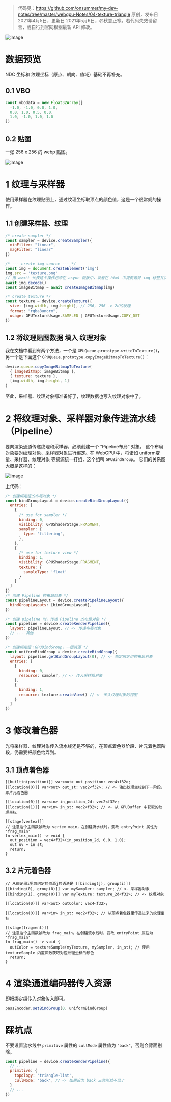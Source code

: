 > 代码见：https://github.com/onsummer/my-dev-notes/tree/master/webgpu-Notes/04-texture-triangle
> 原创，发布日 2021年4月5日，更新日 2021年5月6日，@秋意正寒。若代码失效请留言，或自行到官网根据最新 API 修改。

![image](attachments/image-20210405020042182.png)

# 数据预览

NDC 坐标和 纹理坐标（原点、朝向、值域）基础不再补充。

## 0.1 VBO

``` js
const vbodata = new Float32Array([
  -1.0, -1.0, 0.0, 1.0,
  0.0, 1.0, 0.5, 0.0,
  1.0, -1.0, 1.0, 1.0
])
```

## 0.2 贴图

一张 256 x 256 的 webp 贴图。

![image](texture.webp)

# 1 纹理与采样器

使用采样器在纹理贴图上，通过纹理坐标取顶点的颜色值，这是一个很常规的操作。

## 1.1 创建采样器、纹理

``` js
/* create sampler */
const sampler = device.createSampler({
  minFilter: "linear",
  magFilter: "linear"
})

/* --- create img source --- */
const img = document.createElement('img')
img.src = 'texture.png'
// 用 await 代表这个操作必须在 async 函数中，或者在 html 中提前做好 img 标签并加载纹理贴图
await img.decode()
const imageBitmap = await createImageBitmap(img)

/* create texture */
const texture = device.createTexture({
  size: [img.width, img.height], // 256, 256 -> 2d的纹理
  format: "rgba8unorm",
  usage: GPUTextureUsage.SAMPLED | GPUTextureUsage.COPY_DST
})
```

## 1.2 将纹理贴图数据 填入 纹理对象

我在文档中看到有两个方法，一个是 `GPUQueue.prototype.writeToTexture()`，另一个是下面这个 `GPUQueue.prototype.copyImageBitmapToTexture()`：

``` js
device.queue.copyImageBitmapToTexture(
  { imageBitmap: imageBitmap },
  { texture: texture },
  [img.width, img.height, 1]
)
```

至此，采样器、纹理对象都准备好了，纹理数据也写入纹理对象中了。

# 2 将纹理对象、采样器对象传进流水线（Pipeline）

要向渲染通道传递纹理和采样器，必须创建一个 “Pipeline布局” 对象。
这个布局对象要对纹理对象、采样器对象进行绑定。在 WebGPU 中，将诸如 uniform变量、采样器、纹理对象 等资源统一打组，这个组叫 `GPUBindGroup`。
它们的关系图大概是这样的：

![image](attachments/1097074-20210405024941213-449512659.png)

上代码：

``` js
/* 创建绑定组的布局对象 */
const bindGroupLayout = device.createBindGroupLayout({
  entries: [
    {
      /* use for sampler */
      binding: 0,
      visibility: GPUShaderStage.FRAGMENT,
      sampler: {
        type: 'filtering',
      },
    },
    {
      /* use for texture view */
      binding: 1,
      visibility: GPUShaderStage.FRAGMENT,
      texture: {
        sampleType: 'float'
      }
    }
  ]
})
/* 创建 Pipeline 的布局对象 */
const pipelineLayout = device.createPipelineLayout({
  bindGroupLayouts: [bindGroupLayout],
})
```

``` js
/* 创建 pipeline 时，传递 Pipeline 的布局对象 */
const pipeline = device.createRenderPipeline({
  layout: pipelineLayout, // <- 传递布局对象
  // ... 其他
})
```

``` js
/* 创建绑定组：GPUBindGroup，一组资源 */
const uniformBindGroup = device.createBindGroup({
  layout: pipeline.getBindGroupLayout(0), // <- 指定绑定组的布局对象
  entries: [
    {
      binding: 0,
      resource: sampler, // <- 传入采样器对象
    },
    {
      binding: 1,
      resource: texture.createView() // <- 传入纹理对象的视图
    }
  ]
})
```

# 3 修改着色器

光将采样器、纹理对象传入流水线还是不够的，在顶点着色器阶段、片元着色器阶段，仍需要把颜色给弄到。

## 3.1 顶点着色器
``` wgsl
[[builtin(position)]] var<out> out_position: vec4<f32>;
[[location(0)]] var<out> out_st: vec2<f32>; // <- 输出纹理坐标到下一阶段，即片元着色器

[[location(0)]] var<in> in_position_2d: vec2<f32>;
[[location(1)]] var<in> in_st: vec2<f32>; // <- 从 GPUBuffer 中获取的纹理坐标

[[stage(vertex)]]
// 注意这个主函数被改为 vertex_main，在创建流水线时，要改 entryPoint 属性为 'frag_main'
fn vertex_main() -> void {
  out_position = vec4<f32>(in_position_2d, 0.0, 1.0);
  out_uv = in_st;
  return;
}
```

## 3.2 片元着色器

``` wgsl
// 从绑定组i里取绑定的资源j的语法是 [[binding(j), group(i)]]
[[binding(0), group(0)]] var mySampler: sampler; // <- 采样器对象
[[binding(1), group(0)]] var myTexture: texture_2d<f32>; // <- 纹理对象

[[location(0)]] var<out> outColor: vec4<f32>;

[[location(0)]] var<in> in_st: vec2<f32>; // 从顶点着色器里传递进来的纹理坐标

[[stage(fragment)]]
// 注意这个主函数被改为 frag_main，在创建流水线时，要改 entryPoint 属性为 'frag_main'
fn frag_main() -> void {
  outColor = textureSample(myTexture, mySampler, in_st); // 使用 textureSample 内置函数获取对应纹理坐标的颜色
  return;
}
```

# 4 渲染通道编码器传入资源

即把绑定组传入对象传入即可。

``` js
passEncoder.setBindGroup(0, uniformBindGroup)
```

# 踩坑点

不要设置流水线中 `primitive` 属性的 `cullMode` 属性值为 `"back"`，否则会背面剔除。

``` js
const pipeline = device.createRenderPipeline({
  // ...
  primitive: {
    topology: 'triangle-list',
    cullMode: 'back', // <- 如果设为 back 三角形就不见了
  }
  // ...
})
```